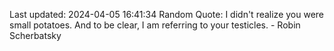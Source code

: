 Last updated: 2024-04-05 16:41:34
Random Quote: I didn't realize you were small potatoes. And to be clear, I am referring to your testicles. - Robin Scherbatsky